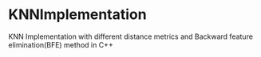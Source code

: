 # KNNImplementation
KNN Implementation with different distance metrics and Backward feature elimination(BFE) method in C++
